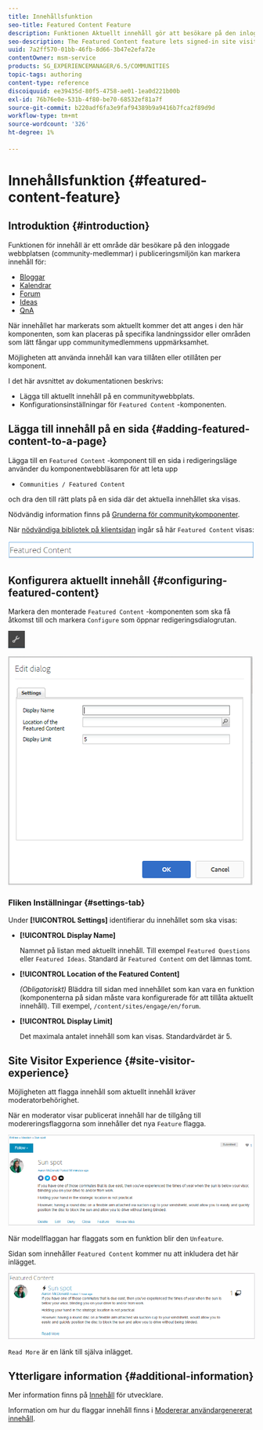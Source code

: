 ```yaml
---
title: Innehållsfunktion
seo-title: Featured Content Feature
description: Funktionen Aktuellt innehåll gör att besökare på den inloggade webbplatsen kan markera innehåll
seo-description: The Featured Content feature lets signed-in site visitors highlight content
uuid: 7a2ff570-01bb-46fb-8d66-3b47e2efa72e
contentOwner: msm-service
products: SG_EXPERIENCEMANAGER/6.5/COMMUNITIES
topic-tags: authoring
content-type: reference
discoiquuid: ee39435d-80f5-4758-ae01-1ea0d221b00b
exl-id: 76b76e0e-531b-4f80-be70-68532ef81a7f
source-git-commit: b220adf6fa3e9faf94389b9a9416b7fca2f89d9d
workflow-type: tm+mt
source-wordcount: '326'
ht-degree: 1%

---
```


# Innehållsfunktion {#featured-content-feature}

## Introduktion {#introduction}

Funktionen för innehåll är ett område där besökare på den inloggade webbplatsen (community-medlemmar) i publiceringsmiljön kan markera innehåll för:

* [Bloggar](blog-feature.md)
* [Kalendrar](calendar.md)
* [Forum](forum.md)
* [Ideas](ideation-feature.md)
* [QnA](working-with-qna.md)

När innehållet har markerats som aktuellt kommer det att anges i den här komponenten, som kan placeras på specifika landningssidor eller områden som lätt fångar upp communitymedlemmens uppmärksamhet.

Möjligheten att använda innehåll kan vara tillåten eller otillåten per komponent.

I det här avsnittet av dokumentationen beskrivs:

* Lägga till aktuellt innehåll på en communitywebbplats.
* Konfigurationsinställningar för `Featured Content` -komponenten.

## Lägga till innehåll på en sida {#adding-featured-content-to-a-page}

Lägga till en `Featured Content` -komponent till en sida i redigeringsläge använder du komponentwebbläsaren för att leta upp

* `Communities / Featured Content`

och dra den till rätt plats på en sida där det aktuella innehållet ska visas.

Nödvändig information finns på [Grunderna för communitykomponenter](basics.md).

När [nödvändiga bibliotek på klientsidan](essentials-featured.md#essentials-for-client-side) ingår så här `Featured Content` visas:

![funktionsinnehåll](assets/featuredcontent.png)

## Konfigurera aktuellt innehåll {#configuring-featured-content}

Markera den monterade `Featured Content` -komponenten som ska få åtkomst till och markera `Configure` som öppnar redigeringsdialogrutan.

![configure-new](assets/configure-new.png)

![featuredcontent1](assets/featuredcontent1.png)

### Fliken Inställningar {#settings-tab}

Under **[!UICONTROL Settings]** identifierar du innehållet som ska visas:

* **[!UICONTROL Display Name]**

   Namnet på listan med aktuellt innehåll. Till exempel `Featured Questions` eller `Featured Ideas`. Standard är `Featured Content` om det lämnas tomt.

* **[!UICONTROL Location of the Featured Content]**

   *(Obligatoriskt)* Bläddra till sidan med innehållet som kan vara en funktion (komponenterna på sidan måste vara konfigurerade för att tillåta aktuellt innehåll). Till exempel, `/content/sites/engage/en/forum`.

* **[!UICONTROL Display Limit]**

   Det maximala antalet innehåll som kan visas. Standardvärdet är 5.

## Site Visitor Experience {#site-visitor-experience}

Möjligheten att flagga innehåll som aktuellt innehåll kräver moderatorbehörighet.

När en moderator visar publicerat innehåll har de tillgång till modereringsflaggorna som innehåller det nya `Feature` flagga.

![webbplats-besökare-upplevelse](assets/site-visitor-experience.png)

När modellflaggan har flaggats som en funktion blir den `Unfeature`.

Sidan som innehåller `Featured Content` kommer nu att inkludera det här inlägget.

![site-visitor-experience1](assets/site-visitor-experience1.png)

`Read More` är en länk till själva inlägget.

## Ytterligare information {#additional-information}

Mer information finns på [Innehåll](essentials-featured.md) för utvecklare.

Information om hur du flaggar innehåll finns i [Modererar användargenererat innehåll](moderate-ugc.md).
